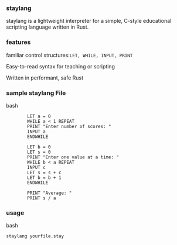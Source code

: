 ### staylang

staylang is a lightweight interpreter for a simple, C-style educational scripting language written in Rust.

### features

familiar control structures:`LET, WHILE, INPUT, PRINT`

Easy-to-read syntax for teaching or scripting

Written in performant, safe Rust

### sample staylang File

bash

```
        LET a = 0
        WHILE a < 1 REPEAT
        PRINT "Enter number of scores: "
        INPUT a
        ENDWHILE

        LET b = 0
        LET s = 0
        PRINT "Enter one value at a time: "
        WHILE b < a REPEAT
        INPUT c
        LET s = s + c
        LET b = b + 1
        ENDWHILE

        PRINT "Average: "
        PRINT s / a
```

### usage

bash

`staylang yourfile.stay`
